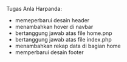 Tugas Anla Harpanda:

- memeperbarui desain header
- menambahkan hover di navbar
- bertanggung jawab atas file home.pnp
- bertanggung jawab atas file index.php
- menambahkan rekap data di bagian home
- memperbarui desain footer
